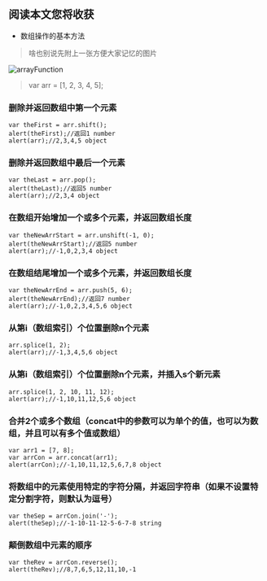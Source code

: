 ## 阅读本文您将收获
* 数组操作的基本方法

> 啥也别说先附上一张方便大家记忆的图片

![arrayFunction](../images/arrayFunction.png)
> var arr = [1, 2, 3, 4, 5];

### 删除并返回数组中第一个元素

```
var theFirst = arr.shift();
alert(theFirst);//返回1 number
alert(arr);//2,3,4,5 object
```
### 删除并返回数组中最后一个元素

```
var theLast = arr.pop();
alert(theLast);//返回5 number
alert(arr);//2,3,4 object
```
### 在数组开始增加一个或多个元素，并返回数组长度

```
var theNewArrStart = arr.unshift(-1, 0);
alert(theNewArrStart);//返回5 number
alert(arr);//-1,0,2,3,4 object
```
### 在数组结尾增加一个或多个元素，并返回数组长度

```
var theNewArrEnd = arr.push(5, 6);
alert(theNewArrEnd);//返回7 number
alert(arr);//-1,0,2,3,4,5,6 object
```
### 从第i（数组索引）个位置删除n个元素

```
arr.splice(1, 2);
alert(arr);//-1,3,4,5,6 object
```
### 从第i（数组索引）个位置删除n个元素，并插入s个新元素

```
arr.splice(1, 2, 10, 11, 12);
alert(arr);//-1,10,11,12,5,6 object
```
### 合并2个或多个数组（concat中的参数可以为单个的值，也可以为数组，并且可以有多个值或数组）
 
```
var arr1 = [7, 8];
var arrCon = arr.concat(arr1);
alert(arrCon);//-1,10,11,12,5,6,7,8 object
```
### 将数组中的元素使用特定的字符分隔，并返回字符串（如果不设置特定分割字符，则默认为逗号）

```
var theSep = arrCon.join('-');
alert(theSep);//-1-10-11-12-5-6-7-8 string
```
### 颠倒数组中元素的顺序

```
var theRev = arrCon.reverse();
alert(theRev);//8,7,6,5,12,11,10,-1
```

